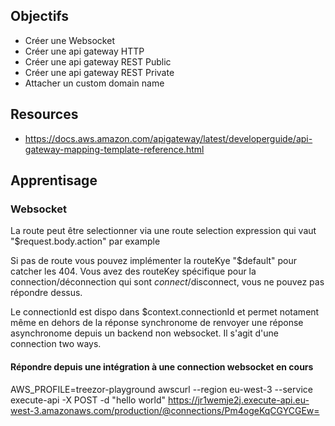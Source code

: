## Objectifs
- Créer une Websocket
- Créer une api gateway HTTP
- Créer une api gateway REST Public
- Créer une api gateway REST Private
- Attacher un custom domain name

## Resources
- https://docs.aws.amazon.com/apigateway/latest/developerguide/api-gateway-mapping-template-reference.html

## Apprentisage

### Websocket

La route peut être selectionner via une route selection expression qui vaut "$request.body.action" par example

Si pas de route vous pouvez implémenter la routeKye "$default" pour catcher les 404.
Vous avez des routeKey spécifique pour la connection/déconnection qui sont $connect/$disconnect, vous ne pouvez pas répondre dessus.

Le connectionId est dispo dans $context.connectionId et permet notament même en dehors de la réponse synchronome de renvoyer une réponse asynchronome depuis un backend non websocket.
Il s'agit d'une connection two ways.

#### Répondre depuis une intégration à une connection websocket en cours

AWS_PROFILE=treezor-playground awscurl --region eu-west-3 --service execute-api -X POST -d "hello world" https://jr1wemje2j.execute-api.eu-west-3.amazonaws.com/production/@connections/Pm4ogeKqCGYCGEw=